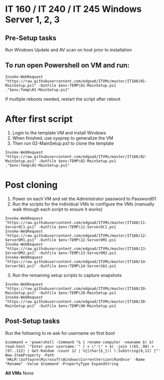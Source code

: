 # IT 160 / IT 240 / IT 245 Windows Server 1, 2, 3

## Pre-Setup tasks
Run Windows Update and AV scan on host prior to installation

## To run open Powershell on VM and run:
```
Invoke-WebRequest "https://raw.githubusercontent.com/edgoad/ITVMs/master/IT160/01-MainSetup.ps1" -OutFile $env:TEMP\01-MainSetup.ps1
."$env:Temp\01-MainSetup.ps1"
```

If multiple reboots needed, restart the script after reboot

# After first script
1. Login to the template VM and install Windows
2. When finished, use sysprep to generalize the VM
3. Then run 02-MainSetup.ps1 to clone the template
```
Invoke-WebRequest "https://raw.githubusercontent.com/edgoad/ITVMs/master/IT160/02-MainSetup.ps1" -OutFile $env:TEMP\02-MainSetup.ps1
."$env:Temp\02-MainSetup.ps1"
```

# Post cloning
1. Power on each VM and set the Administrator password to Password01
2. Run the scripts for the individual VMs to configure the VMs (manually walk through each script to ensure it works)
```
Invoke-WebRequest "https://raw.githubusercontent.com/edgoad/ITVMs/master/IT160/11-ServerDC1.ps1" -OutFile $env:TEMP\11-ServerDC1.ps1
Invoke-WebRequest "https://raw.githubusercontent.com/edgoad/ITVMs/master/IT160/12-ServerDM1.ps1" -OutFile $env:TEMP\12-ServerDM1.ps1
Invoke-WebRequest "https://raw.githubusercontent.com/edgoad/ITVMs/master/IT160/13-ServerDM2.ps1" -OutFile $env:TEMP\13-ServerDM2.ps1
Invoke-WebRequest "https://raw.githubusercontent.com/edgoad/ITVMs/master/IT160/14-ServerSA1.ps1" -OutFile $env:TEMP\14-ServerSA1.ps1
```
3. Run the remaining setup scripts to capture snapshots
```
Invoke-WebRequest "https://raw.githubusercontent.com/edgoad/ITVMs/master/IT160/20-MainSetup.ps1" -OutFile $env:TEMP\20-MainSetup.ps1
Invoke-WebRequest "https://raw.githubusercontent.com/edgoad/ITVMs/master/IT160/20-MainSetup.ps1" -OutFile $env:TEMP\90-MainSetup.ps1
```

## Post-Setup tasks
Run the following to re-ask for username on first boot
```
$command = 'powershell -Command "& { rename-computer -newname $( $( read-host `"Enter your username:`" ) + \"-\" + $( -join ((65..90) + (97..122) | Get-Random -Count 12 | %{[char]$_})) ).SubString(0,12) }"'
New-ItemProperty -Path 'HKLM:\Software\Microsoft\Windows\CurrentVersion\RunOnce' -Name "Rename" -Value $Command -PropertyType ExpandString
```
**All VMs**
None
